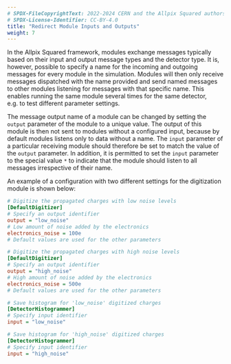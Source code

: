 ```yaml
---
# SPDX-FileCopyrightText: 2022-2024 CERN and the Allpix Squared authors
# SPDX-License-Identifier: CC-BY-4.0
title: "Redirect Module Inputs and Outputs"
weight: 7
---
```


In the Allpix Squared framework, modules exchange messages typically based on their input and output message types and the
detector type. It is, however, possible to specify a name for the incoming and outgoing messages for every module in the
simulation. Modules will then only receive messages dispatched with the name provided and send named messages to other
modules listening for messages with that specific name. This enables running the same module several times for the same
detector, e.g. to test different parameter settings.

The message output name of a module can be changed by setting the `output` parameter of the module to a unique value. The
output of this module is then not sent to modules without a configured input, because by default modules listens only to data
without a name. The `input` parameter of a particular receiving module should therefore be set to match the value of the
`output` parameter. In addition, it is permitted to set the `input` parameter to the special value `*` to indicate that the
module should listen to all messages irrespective of their name.

An example of a configuration with two different settings for the digitization module is shown below:

```ini
# Digitize the propagated charges with low noise levels
[DefaultDigitizer]
# Specify an output identifier
output = "low_noise"
# Low amount of noise added by the electronics
electronics_noise = 100e
# Default values are used for the other parameters

# Digitize the propagated charges with high noise levels
[DefaultDigitizer]
# Specify an output identifier
output = "high_noise"
# High amount of noise added by the electronics
electronics_noise = 500e
# Default values are used for the other parameters

# Save histogram for 'low_noise' digitized charges
[DetectorHistogrammer]
# Specify input identifier
input = "low_noise"

# Save histogram for 'high_noise' digitized charges
[DetectorHistogrammer]
# Specify input identifier
input = "high_noise"
```
